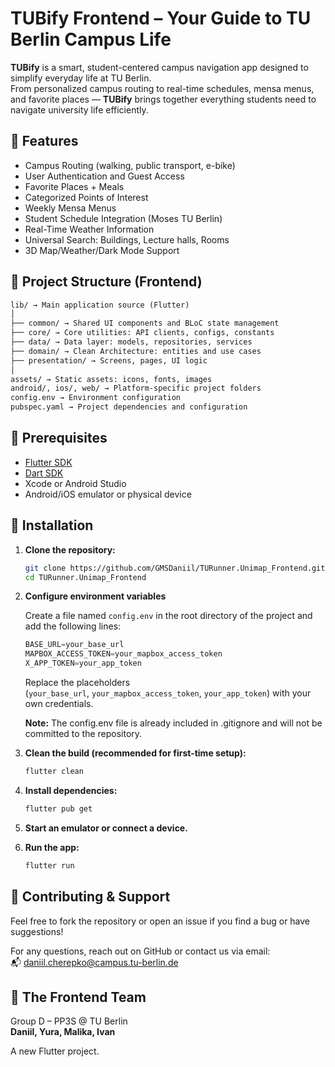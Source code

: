 # TUBify Frontend – Your Guide to TU Berlin Campus Life

**TUBify** is a smart, student-centered campus navigation app designed to simplify everyday life at TU Berlin.  
From personalized campus routing to real-time schedules, mensa menus, and favorite places — 
**TUBify** brings together everything students need to navigate university life efficiently.

## 🚀 Features

- Campus Routing (walking, public transport, e-bike)
- User Authentication and Guest Access
- Favorite Places + Meals
- Categorized Points of Interest
- Weekly Mensa Menus
- Student Schedule Integration (Moses TU Berlin)  
- Real-Time Weather Information  
- Universal Search: Buildings, Lecture halls, Rooms  
- 3D Map/Weather/Dark Mode Support  

## 📁 Project Structure (Frontend)

```markdown
lib/ → Main application source (Flutter)
│
├── common/ → Shared UI components and BLoC state management
├── core/ → Core utilities: API clients, configs, constants
├── data/ → Data layer: models, repositories, services
├── domain/ → Clean Architecture: entities and use cases
├── presentation/ → Screens, pages, UI logic
│
assets/ → Static assets: icons, fonts, images
android/, ios/, web/ → Platform-specific project folders
config.env → Environment configuration
pubspec.yaml → Project dependencies and configuration
```

## 🔧 Prerequisites

- [Flutter SDK](https://docs.flutter.dev/get-started/install)  
- [Dart SDK](https://dart.dev/get-dart)
- Xcode or Android Studio
- Android/iOS emulator or physical device

## 🚀 Installation

1. **Clone the repository:**

    ```bash
    git clone https://github.com/GMSDaniil/TURunner.Unimap_Frontend.git
    cd TURunner.Unimap_Frontend
    ```

2. **Configure environment variables**

   Create a file named `config.env` in the root directory of the project and add the following lines:

   ```dart
   BASE_URL=your_base_url
   MAPBOX_ACCESS_TOKEN=your_mapbox_access_token
   X_APP_TOKEN=your_app_token
   ```

   Replace the placeholders (`your_base_url`, `your_mapbox_access_token`, `your_app_token`) with your own credentials.

   **Note:** The config.env file is already included in .gitignore and will not be committed to the repository.


4. **Clean the build (recommended for first-time setup):**

    ```bash
    flutter clean
    ```

5. **Install dependencies:**

    ```bash
    flutter pub get
    ```

6. **Start an emulator or connect a device.**

7. **Run the app:**

    ```bash
    flutter run
    ```

## 🤝 Contributing & Support

Feel free to fork the repository or open an issue if you find a bug or have suggestions!

For any questions, reach out on GitHub or contact us via email:  
📬 daniil.cherepko@campus.tu-berlin.de

## 👥 The Frontend Team

Group D – PP3S @ TU Berlin  
**Daniil, Yura, Malika, Ivan**


A new Flutter project.
